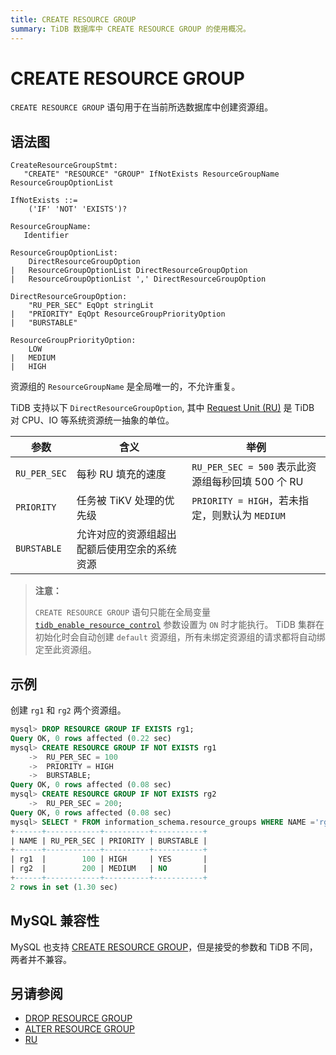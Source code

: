```yaml
---
title: CREATE RESOURCE GROUP
summary: TiDB 数据库中 CREATE RESOURCE GROUP 的使用概况。
---
```


# CREATE RESOURCE GROUP

`CREATE RESOURCE GROUP` 语句用于在当前所选数据库中创建资源组。

## 语法图

```ebnf+diagram
CreateResourceGroupStmt:
   "CREATE" "RESOURCE" "GROUP" IfNotExists ResourceGroupName ResourceGroupOptionList

IfNotExists ::=
    ('IF' 'NOT' 'EXISTS')?

ResourceGroupName:
   Identifier

ResourceGroupOptionList:
    DirectResourceGroupOption
|   ResourceGroupOptionList DirectResourceGroupOption
|   ResourceGroupOptionList ',' DirectResourceGroupOption

DirectResourceGroupOption:
    "RU_PER_SEC" EqOpt stringLit
|   "PRIORITY" EqOpt ResourceGroupPriorityOption
|   "BURSTABLE"

ResourceGroupPriorityOption:
    LOW 
|   MEDIUM
|   HIGH
```

资源组的 `ResourceGroupName` 是全局唯一的，不允许重复。

TiDB 支持以下 `DirectResourceGroupOption`, 其中 [Request Unit (RU)](/tidb-resource-control.md#什么是-request-unit-ru) 是 TiDB 对 CPU、IO 等系统资源统一抽象的单位。

| 参数            | 含义           | 举例                                   |
|---------------|--------------|--------------------------------------|
| `RU_PER_SEC`  | 每秒 RU 填充的速度 | `RU_PER_SEC = 500` 表示此资源组每秒回填 500 个 RU |
| `PRIORITY`    | 任务被 TiKV 处理的优先级  | `PRIORITY = HIGH`，若未指定，则默认为 `MEDIUM` |
| `BURSTABLE`   | 允许对应的资源组超出配额后使用空余的系统资源 |

> **注意：**
>
> `CREATE RESOURCE GROUP` 语句只能在全局变量 [`tidb_enable_resource_control`](/system-variables.md#tidb_enable_resource_control-从-v660-版本开始引入) 参数设置为 `ON` 时才能执行。
> TiDB 集群在初始化时会自动创建 `default` 资源组，所有未绑定资源组的请求都将自动绑定至此资源组。

## 示例

创建 `rg1` 和 `rg2` 两个资源组。

```sql
mysql> DROP RESOURCE GROUP IF EXISTS rg1;
Query OK, 0 rows affected (0.22 sec)
mysql> CREATE RESOURCE GROUP IF NOT EXISTS rg1
    ->  RU_PER_SEC = 100
    ->  PRIORITY = HIGH
    ->  BURSTABLE;
Query OK, 0 rows affected (0.08 sec)
mysql> CREATE RESOURCE GROUP IF NOT EXISTS rg2
    ->  RU_PER_SEC = 200;
Query OK, 0 rows affected (0.08 sec)
mysql> SELECT * FROM information_schema.resource_groups WHERE NAME ='rg1' or NAME = 'rg2';
+------+------------+----------+-----------+
| NAME | RU_PER_SEC | PRIORITY | BURSTABLE |
+------+------------+----------+-----------+
| rg1  |        100 | HIGH     | YES       |
| rg2  |        200 | MEDIUM   | NO        |
+------+------------+----------+-----------+
2 rows in set (1.30 sec)
```

## MySQL 兼容性

MySQL 也支持 [CREATE RESOURCE GROUP](https://dev.mysql.com/doc/refman/8.0/en/create-resource-group.html)，但是接受的参数和 TiDB 不同，两者并不兼容。

## 另请参阅

* [DROP RESOURCE GROUP](/sql-statements/sql-statement-drop-resource-group.md)
* [ALTER RESOURCE GROUP](/sql-statements/sql-statement-alter-resource-group.md)
* [RU](/tidb-resource-control.md#什么是-request-unit-ru)
